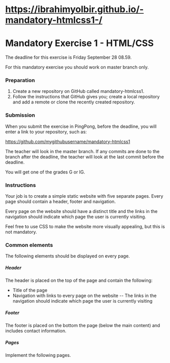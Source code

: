 #                           https://ibrahimyolbir.github.io/-mandatory-htmlcss1-/

# Mandatory Exercise 1 - HTML/CSS
The deadline for this exercise is Friday September 28 08.59.

For this mandatory exercise ​you should work on master branch only​.

### Preparation

1. Create a new repository on GitHub called mandatory-htmlcss1​.
2. Follow the instructions that GitHub gives you; create a local repository and add a remote
or clone the recently created repository.

### Submission
When you submit the exercise in PingPong, before the deadline, you will enter a link to your repository, such as:

https://github.com/mygithubusername/mandatory-htmlcss1

The teacher will look in the master branch​. If any commits are done to the branch  after the deadline, the teacher will look at the last commit before the deadline.

You will get one of the grades G​ or IG​.

### Instructions
Your job is to create a simple static website with five separate pages. Every page should contain a header, footer and navigation.

Every page on the website should have a distinct title and the links in the navigation should indicate which page the user is currently visiting.

Feel free to use CSS to make the website more visually appealing, but this is not mandatory.

### Common elements
The following elements should be displayed on every page.

##### Header
The header is placed on the top of the page and contain the following:

 - Title of the page
 - Navigation with links to every page on the website
 --  The links in the navigation should indicate which page the user is currently visiting
##### Footer
The footer is placed on the bottom the page (below the main content) and includes contact information.
##### Pages
Implement the following pages.
